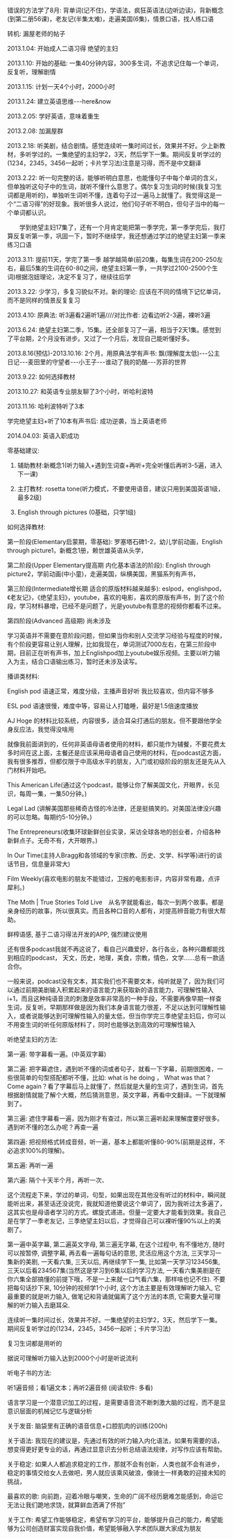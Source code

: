 
错误的方法学了8月: 背单词(记不住)，学语法，疯狂英语法(边听边读)，背新概念(到第二册56课)，老友记(半集太难)，走遍美国(6集)，情景口语，找人练口语

转机: 漏屋老师的帖子

2013.1.04: 开始成人二语习得 绝望的主妇

2013.1.10: 开始的基础: 一集40分钟内容，300多生词，不追求记住每一个单词，反复听，理解剧情

2013.1.15: 计划一天4个小时，2000小时

2013.1.24: 建立英语思维---here&now

2013.2.05: 学好英语，意味着重生

2013.2.08: 加漏屋群

2013.2.18: 听美剧，结合剧情。感觉连续听一集时间过长，效果并不好。少上新教材，多听学过的。一集绝望的主妇学2，3天，然后学下一集。期间反复听学过的(1234，2345，3456一起听；卡片学习法)注意是习得，而不是中文翻译

2013.2.22: 听一句完整的话，能够听明白意思，也能懂句子中每个单词的含义，但单独听这句子中的生词，就听不懂什么意思了。偶尔复习生词的时候(我复习生词都是用听的)，单独听生词听不懂，连着句子过一遍马上就懂了。我觉得这是一个“二语习得”的好现象。我听很多人说过，他们句子听不明白，但句子当中的每一个单词都认识。

　　学到绝望主妇17集了，还有一个月肯定能把第一季学完，第一季学完后，我打算反复听第一季，巩固一下，暂时不继续学，我还想通过学过的绝望主妇第一季来练习口语

2013.3.11: 提前11天，学完了第一季 越学越简单(前20集，每集生词在200-250左右，最后5集的生词在60-80之间，绝望主妇第一季，一共学过2100-2500个生词)根据泡妞理论，决定不复习了，继续往后学

2013.3.22: 少学习，多复习貌似不对。新的理论: 应该在不同的情境下记忆单词，而不是同样的情景反复复习

2013.4.10: 原典法: 听3遍看2遍听1遍////对比作者: 边看边听2-3遍，裸听3遍

2013.6.24: 绝望主妇第二季，15集。还全部复习了一遍，相当于2天1集。感觉到了平台期，2个月没有进步。又过了一个月后，发现自己能听懂好多。

2013.8.16(预估)-2013.10.16: 2个月，用原典法学有声书: 飘(理解度太低)---公主日记---麦田里的守望者---小王子---谁动了我的奶酪---苏菲的世界

2013.9.22: 如何选择教材

2013.10.27: 和英语专业朋友聊了3个小时，听哈利波特

2013.11.16: 哈利波特听了3本

学完绝望主妇+听了10本有声书后: 成功逆袭，当上英语老师

2014.04.03: 英语入职成功


零基础建议: 

1.	辅助教材:新概念1(听力输入+遇到生词查+再听+完全听懂后再听3-5遍，进入下一课)

2.	主打教材: rosetta tone(听力模式，不要使用语音，建议只用到美国英语1级，最多2级)

3.	English through pictures (0基础，只学1级)

如何选择教材: 

第一阶段(Elementary启蒙期，零基础): 罗塞塔石碑1-2，幼儿学前动画，English through picture1，新概念1册，赖世雄英语从头学，

第二阶段(Upper Elementary提高期 内化基本语法的阶段): English through picture2，学前动画(中小童)，走遍美国，纵横美国，黑猫系列有声书，

第三阶段(Intermediate增长期 适合的原版材料越来越多):  eslpod，englishpod，《老友记》，《绝望主妇》，youtube，喜欢的电影，喜欢的原版有声书，到了这个阶段，学习材料暴增，已经不是问题了，光是youtube有意思的视频你都看不过来。

第四阶段(Advanced 高级期) 尚未涉及

学习英语并不需要在意阶段问题，但如果当你和别人交流学习经验与程度的时候，有个阶段更容易让别人理解，比如我现在，单词测试7000左右，在第三阶段中期，目前正在听有声书，加上Englishpod加上youtube娱乐视频。主要以听力输入为主，结合口语输出练习，暂时还未涉及读写。

播讲类材料: 

English pod 语速正常，难度分级，主播声音好听 我比较喜欢，但内容不够多

ESL pod 语速很慢，难度中等，容易让人打瞌睡，最好是1.5倍速度播放

AJ Hoge 的材料比较系统，内容很多，适合耳朵打通后的朋友。但不要跟他学全身反应法，我觉得没啥用

就像我前面讲到的，任何非英语母语者使用的材料，都只能作为辅餐，不要花费太多时间在这上面，主餐还是应该采用母语者自己使用的材料，在podcast这方面，我有很多推荐，但都仅限于中高级水平的朋友，入门或初级阶段的朋友还是先从入门材料开始吧。

This American Life(通过这个podcast，能够让你了解美国文化，开眼界，长见识，每周一集，一集50分钟。)

Legal Lad (讲解美国那些稀奇古怪的冷法律，还是挺搞笑的。对美国法律没兴趣的可以忽略。每期约5-10分钟。)

The Entrepreneurs(收集环球新鲜创业实录，采访全球各地的创业者，介绍各种新鲜点子。无奇不有，大开眼界。)

In Our Time(主持人Bragg和各领域的专家(宗教、历史、文学、科学等)进行的谈话节目，信息量非常大)

Film Weekly(喜欢电影的朋友不能错过，卫报的电影影评，内容非常有趣，点评犀利。)

The Moth | True Stories Told Live　从名字就能看出，每次一到两个故事。都是亲身经历的故事，所以很真实。而且各种口音的人都有，对提高辨音能力有很大帮助。

鲜榨语感, 基于二语习得法开发的APP, 强烈建议使用

还有很多podcast我就不再这说了，看自己兴趣爱好，各行各业，各种兴趣都能找到相应的podcast， 天文，历史，地理，美食，宗教，情色，文学……总有一款适合你。

一般来说，podcast没有文本，其实我们也不需要文本，纯听就是了，因为我们可以通过前期美剧输入积累起来的语言能力来获取新的语言能力，可理解性输入i+1，而且这种纯语音流的刺激是效率非常高的一种手段，不需要再像早期一样查生词，反复听。早期那样做是因为我们本身语言能力很差，不足以达到可理解性输入，或者说能够达到可理解性输入的量太低，但当你学完三季绝望主妇后，你可以不用查生词的听任何原版材料了，同时也能够达到高效的可理解性输入

听绝望主妇的方法: 

第一遍: 带字幕看一遍。(中英双字幕)

第二遍: 把字幕遮住，遇到听不懂的词或者句子，就看一下字幕，前期很困难，一些很简单的句型搭配都听不懂，比如:  what is he doing ， What was that？ Come again？看了字幕后马上就懂了，然后就是大量的生词了，遇到生词，首先根据剧情就能了解个大概，然后猜测意思，英文字幕，再看中文翻译。一下就理解到了。

第三遍: 遮住字幕看一遍，因为刚才有查过，所以第三遍听起来理解度要好很多。遇到听不懂的怎么办呢？再查一遍

第四遍: 把视频格式转成音频，听一遍，基本上都能听懂80-90%(前期是这样，不必追求100%的理解)。

第五遍: 再听一遍

第六遍: 隔个十天半个月，再听一次、

这个流程走下来，学过的单词，句型，如果出现在其他没有听过的材料中，瞬间就能听出来，甚至话还没说完，我就知道他要说这个单词了，因为我听过太多遍了，这其实也是母语者学习的方式。螺旋式递进。但量一定要大才能看到效果。我自己是在学了一季老友记，三季绝望主妇以后，才觉得自己可以裸听懂90%以上的美剧了。



第一遍中英字幕, 第二遍英文字母, 第三遍无字幕, 在这个过程中, 有不懂地方, 随时可以按暂停, 调整字幕, 再去看一遍每句话的意思, 灵活应用这个方法, 三天学习一集新的美剧, 一天看六集, 三天以后, 再继续学下一集, 比如第一天学习123456集, 三天以后看234567集(当然这是学习到6集以后的学习方法, 一天看六集美剧是在你六集全部搞懂的前提下哦，不是一上来就一口气看六集，那样啥也记不住). 不要把每句话抄下来, 10分钟的视频学1个小时, 这个方法主要是有效理解听力输入, 它最重要的就是听力输入, 做笔记和背诵就偏离了这个方法的本质, 它需要大量可理解的听力输入去磨耳朵.

连续听一集时间过长，效果并不好。一集绝望的主妇学2，3天，然后学下一集。期间反复听学过的(1234，2345，3456一起听；卡片学习法)

复习生词都是用听的

据说可理解听力输入达到2000个小时是听说流利

听电子书的方法: 

听1遍音频；看1遍文本；再听2遍音频  (阅读软件: 多看)

语言学习是一个潜意识加工的过程，是需要语音流不断刺激大脑的过程，而不是显意识层面的机械记忆与逻辑分析

关于发音: 脑袋里有正确的语音信息+口腔肌肉的训练(200h)

关于语法: 我现在的建议是，先通过有效的听力输入内化语法，如果有需要的话，想变得更好更专业的话，再通过显意识去分析总结语法规律，对写作应该有帮助。

关于稳定: 如果人人都追求稳定的工作，那就不会有创新，人类也就不会有进步，稳定的事情交给女人去做吧，男人就应该乘风破浪，像骑士一样勇敢的迎接未知的挑战，

最喜欢的歌: 向前跑，迎着冷眼与嘲笑，生命的广阔不经历磨难怎能感到，命运它无法让我们跪地求饶，就算鲜血洒满了怀抱”

关于工作: 希望工作能够稳定，希望有学习的平台，能够提升自己的能力，希望能够为公司创造财富实现自我价值，希望能够融入学术团队跟大家成为朋友
